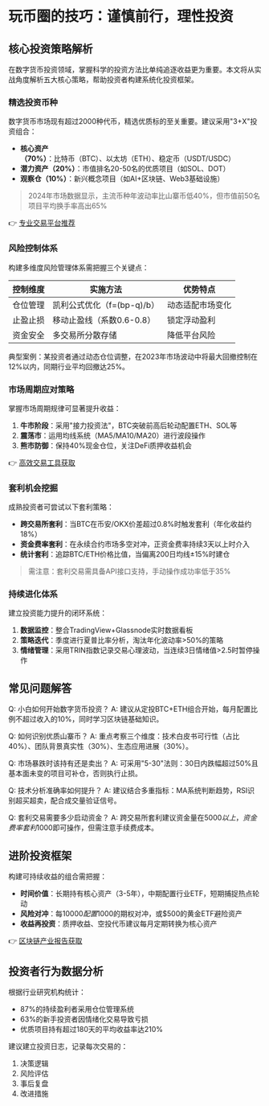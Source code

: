 # 玩币圈的技巧：谨慎前行，理性投资

## 核心投资策略解析

在数字货币投资领域，掌握科学的投资方法比单纯追逐收益更为重要。本文将从实战角度解析五大核心策略，帮助投资者构建系统化投资框架。

### 精选投资币种

数字货币市场现有超过2000种代币，精选优质标的至关重要。建议采用"3+X"投资组合：
- **核心资产（70%）**：比特币（BTC）、以太坊（ETH）、稳定币（USDT/USDC）
- **潜力资产（20%）**：市值排名20-50名的优质项目（如SOL、DOT）
- **观察仓（10%）**：新兴概念项目（如AI+区块链、Web3基础设施）

> 2024年市场数据显示，主流币种年波动率比山寨币低40%，但市值前50名项目平均换手率高出65%

👉 [专业交易平台推荐](https://bit.ly/okx_welcome)

### 风险控制体系

构建多维度风险管理体系需把握三个关键点：

| 控制维度 | 实施方法 | 优势特点 |
|---------|---------|---------|
| 仓位管理 | 凯利公式优化（f=(bp-q)/b） | 动态适配市场变化 |
| 止盈止损 | 移动止盈线（系数0.6-0.8） | 锁定浮动盈利 |
| 资金安全 | 多交易所分散存储 | 降低平台风险 |

典型案例：某投资者通过动态仓位调整，在2023年市场波动中将最大回撤控制在12%以内，同期行业平均回撤达25%。

### 市场周期应对策略

掌握市场周期规律可显著提升收益：
1. **牛市阶段**：采用"接力投资法"，BTC突破前高后轮动配置ETH、SOL等
2. **震荡市**：运用均线系统（MA5/MA10/MA20）进行波段操作
3. **熊市防御**：保持40%现金仓位，关注DeFi质押收益机会

👉 [高效交易工具获取](https://bit.ly/okx_welcome)

### 套利机会挖掘

成熟投资者可尝试以下套利策略：
- **跨交易所套利**：当BTC在币安/OKX价差超过0.8%时触发套利（年化收益约18%）
- **资金费率套利**：在永续合约市场多空对冲，正资金费率持续3天以上时介入
- **统计套利**：追踪BTC/ETH价格比值，当偏离200日均线±15%时建仓

> 需注意：套利交易需具备API接口支持，手动操作成功率低于35%

### 持续进化体系

建立投资能力提升的闭环系统：
1. **数据监控**：整合TradingView+Glassnode实时数据看板
2. **策略迭代**：季度进行夏普比率分析，淘汰年化波动率>50%的策略
3. **情绪管理**：采用TRIN指数记录交易心理波动，当连续3日情绪值>2.5时暂停操作

## 常见问题解答

Q: 小白如何开始数字货币投资？
A: 建议从定投BTC+ETH组合开始，每月配置比例不超过收入的10%，同时学习区块链基础知识。

Q: 如何识别优质山寨币？
A: 重点考察三个维度：技术白皮书可行性（占比40%）、团队背景真实性（30%）、生态应用进展（30%）。

Q: 市场暴跌时该持有还是卖出？
A: 可采用"5-30"法则：30日内跌幅超过50%且基本面未变的项目可补仓，否则执行止损。

Q: 技术分析准确率如何提升？
A: 建议结合多重指标：MA系统判断趋势，RSI识别超买超卖，配合成交量验证信号。

Q: 套利交易需要多少启动资金？
A: 跨交易所套利建议资金量在$5000以上，资金费率套利$1000即可操作，但需注意手续费成本。

## 进阶投资框架

构建可持续收益的组合需把握：
- **时间价值**：长期持有核心资产（3-5年），中期配置行业ETF，短期捕捉热点轮动
- **风险对冲**：每$10000配置$1000的期权对冲，或$500的黄金ETF避险资产
- **收益再投资**：质押收益、空投代币建议每月定期转换为核心资产

👉 [区块链产业报告获取](https://bit.ly/okx_welcome)

## 投资者行为数据分析

根据行业研究机构统计：
- 87%的持续盈利者采用仓位管理系统
- 63%的新手投资者因情绪化交易导致亏损
- 优质项目持有超过180天的平均收益率达210%

建议建立投资日志，记录每次交易的：
1. 决策逻辑
2. 风险评估
3. 事后复盘
4. 改进措施
